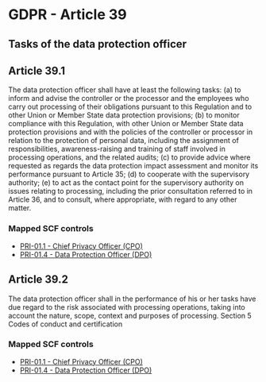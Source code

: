 # GDPR - Article 39
## Tasks of the data protection officer

## Article 39.1
The data protection officer shall have at least the following tasks:
(a) to inform and advise the controller or the processor and the employees who carry out processing of their obligations pursuant to this Regulation and to other Union or Member State data protection provisions;
(b) to monitor compliance with this Regulation, with other Union or Member State data protection provisions and with the policies of the controller or processor in relation to the protection of personal data, including the assignment of responsibilities, awareness-raising and training of staff involved in processing operations, and the related audits;
(c) to provide advice where requested as regards the data protection impact assessment and monitor its performance pursuant to Article 35;
(d) to cooperate with the supervisory authority;
(e) to act as the contact point for the supervisory authority on issues relating to processing, including the prior consultation referred to in Article 36, and to consult, where appropriate, with regard to any other matter.

### Mapped SCF controls
- [PRI-01.1 - Chief Privacy Officer (CPO)](../scf/pri-011-chiefprivacyofficer(cpo).md)
- [PRI-01.4 - Data Protection Officer (DPO)](../scf/pri-014-dataprotectionofficer(dpo).md)
## Article 39.2
The data protection officer shall in the performance of his or her tasks have due regard to the risk associated with processing operations, taking into account the nature, scope, context and purposes of processing.
<span class="expanded">Section 5
<span class="bold"><span class="expanded">Codes of conduct and certification

### Mapped SCF controls
- [PRI-01.1 - Chief Privacy Officer (CPO)](../scf/pri-011-chiefprivacyofficer(cpo).md)
- [PRI-01.4 - Data Protection Officer (DPO)](../scf/pri-014-dataprotectionofficer(dpo).md)